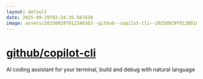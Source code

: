 ```yaml
---
layout: default
date: 2025-09-29T02:24:35.567428
image: assets/20250929T012248362--github--copilot-cli--20250929T012601009--cropped.png
---
```


# [github/copilot-cli](https://github.com/github/copilot-cli)

AI coding assistant for your terminal, build and debug with natural language
